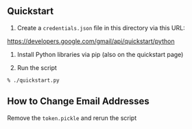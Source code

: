 ## Quickstart

1. Create a `credentials.json` file in this directory via this URL:

https://developers.google.com/gmail/api/quickstart/python

1. Install Python libraries via pip (also on the quickstart page)

1. Run the script

```
% ./quickstart.py
```

## How to Change Email Addresses

Remove the `token.pickle` and rerun the script
